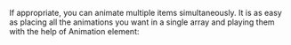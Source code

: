 If appropriate, you can animate multiple items simultaneously. It is as easy as placing all the animations you want in a single array and playing them with the help of Animation element: 
<snippet id='animate-multiple-views-simultaneously-code'/>